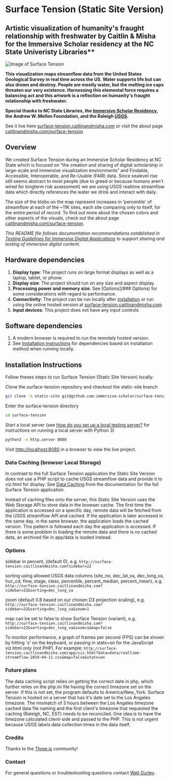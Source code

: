 # Surface Tension (Static Site Version)

## Artistic visualization of humanity's fraught relationship with freshwater by Caitlin &amp; Misha for the Immersive Scholar residency at the NC State Univeristy Libraries**

![Image of Surface Tension](https://caitlinandmisha.com/wp-content/uploads/2019/04/Surface-Tension-screenshot.jpg)

**This visualization maps streamflow data from the United States Geological Survey in real time across the US. Water supports life but can also drown and destroy. People are mostly water, but the melting ice caps threaten our very existence. Harnessing this elemental force requires a balancing act and this artwork is a reflection on humanity's fraught relationship with freshwater.**

**Special thanks to NC State Libraries, the [Immersive Scholar Residency](https://immersivescholar.org), the Andrew W. Mellon Foundation, and the Raleigh [USGS](https://www.usgs.gov/).**

See it live here [surface-tension.caitlinandmisha.com](http://surface-tension.caitlinandmisha.com) or visit the about page [caitlinandmisha.com/surface-tension](http://caitlinandmisha.com/surface-tension)

## Overview

We created Surface Tension during an Immersive Scholar Residency at NC State which is focused on “the creation and sharing of digital scholarship in large-scale and immersive visualization environments” and Findable, Accessible, Interoperable, and Re-Usable (FAIR) data. Since sealevel rise still seems abstract to most people (due to greed or because humans aren't wired for longterm risk assessment) we are using USGS realtime streamflow data which directly references the water we drink and interact with daily.

The size of the blobs on the map represent increases in 'percentile' of streamflow at each of the ~11K sites, each site comparing only to itself, for the entire period of record. To find out more about the chosen colors and other aspects of the visuals, check out the about page [caitlinandmisha.com/surface-tension](http://caitlinandmisha.com/surface-tension).

*This README file follows documentation recommendations established in [Testing Guidelines for Immersive Digital Applications](https://mfr.osf.io/render?url=https://osf.io/7hmcy/?direct%26mode=render%26action=download%26mode=render) to support sharing and testing of immersive digital content.*

## Hardware dependencies

1. **Display type**: The project runs on large format displays as well as a laptop, tablet, or phone.
1. **Display size**: The project should run on any size and aspect display.
1. **Processing power and memory size**: See [Options](### Options) for some considerations with regard to performance.
1. **Connectivity**: The project can be run locally after [installation](##-Installation-Instructions) or run using the online hosted version at [surface-tension.caitlinandmisha.com](http://surface-tension.caitlinandmisha.com)
1. **Input devices**: This project does not have any input controls

## Software dependencies

1. A modern browser is required to run the remotely hosted version.
1. See [Installation Instructions](#installation-Instructions) for dependencies based on installation method when running locally.

## Installation Instructions

Follow theses steps to run Surface Tension (Static Site Version) locally:

Clone the surface-tension repository and checkout the static-site branch

```sh
git clone -b static-site git@github.com:immersive-scholar/surface-tension
```

Enter the surface-tension directory

```sh
cd surface-tension
```

Start a local server (see [How do you set up a local testing server?](https://developer.mozilla.org/en-US/docs/Learn/Common_questions/set_up_a_local_testing_server) for instructions on running a local server with Python 3)

```sh
python3 -m http.server 8080
```

Visit <http://localhost:8080> in a browser to view the live project.

### Data Caching (browser Local Storage)

In contrast to the full Surface Tension application the Static Site Version does not use a PHP script to cache USGS streamflow data and provide it to viz.html for display. See [Data Caching](https://github.com/immersive-scholar/surface-tension#data-caching) from the documentation for the full Surface Tension application.

Instead of caching files onto the server, this Static Site Version uses the Web Storage API to store data in the browser cache. The first time the application is accessed on a specific day, remote data will be fetched from the USGS streamflow API and cached. If the application is later accessed in the same day, in the same browser, the application loads the cached version. This pattern is followed each day the application is accessed. If there is some problem in loading the remote data and there is no cached data, an archived file in app/data is loaded instead.

### Options

sidebar in percent, (default 0), e.g.
`http://surface-tension.caitlinandmisha.com?sidebar=22`

sorting using allowed USGS data columns (site_no, dec_lat_va, dec_long_va, huc_cd, flow, stage, class, percentile, percent_median, percent_mean), e.g.
`http://surface-tension.caitlinandmisha.com?sidebar=22&sorting=dec_long_va`

zoom (default 0.8 based on our chosen D3 projection scaling), e.g.
`http://surface-tension.caitlinandmisha.com?sidebar=22&sorting=dec_long_va&zoom=1`

map can be set to false to show Surface Tension (variant), e.g.
`http://surface-tension.caitlinandmisha.com?sidebar=22&sorting=dec_long_va&zoom=1&map=false`

To monitor performance, a graph of frames per second (FPS) can be shown by hitting 's' on the keyboard, or passing in stats=on for the JavaScript viz.html only (not PHP). For example:
`http://surface-tension.caitlinandmisha.com/app/viz.html?data=data/realtime-streamflow-2019-04-11.csv&map=false&stats=on`

### Future plans

The data caching script relies on getting the correct date in php, which further relies on the php.ini file having the correct timezone set on the server. If this is not set, the program defaults to America/New_York. Surface Tension is hosted on a server that has it's date set to the Los Angeles timezone. The mismatch of 3 hours between the Los Angeles timezone cached data file naming and the first client's timezone that requested the caching (Raleigh, NC, EST) needs to be reconciled. One idea is to have the timezone calculated client-side and passed to the PHP. This is not urgent because USGS labels data collection times in the data itself.

### Credits

Thanks to the [Three.js](https://threejs.org/) community!

### Contact

For general questions or troubleshooting questions contact [Walt Gurley](https://www.lib.ncsu.edu/staff/jwgurley).
